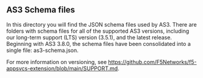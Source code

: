## AS3 Schema files
In this directory you will find the JSON schema files used by AS3. There are folders with schema files for all of the supported AS3 versions, including our long-term support (LTS) version (3.5.1), and the latest release.  Beginning with AS3 3.8.0, the schema files have been consolidated into a single file: as3-schema.json.

For more information on versioning, see https://github.com/F5Networks/f5-appsvcs-extension/blob/main/SUPPORT.md.
